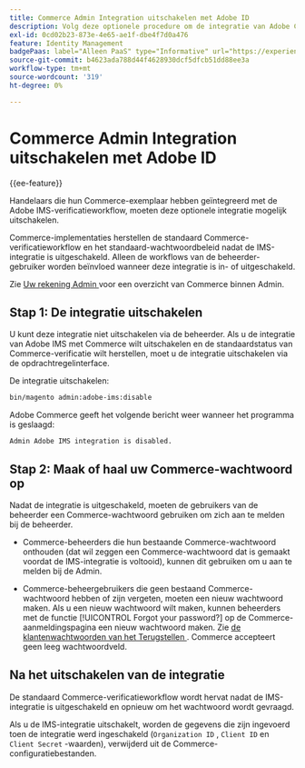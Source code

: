 ```yaml
---
title: Commerce Admin Integration uitschakelen met Adobe ID
description: Volg deze optionele procedure om de integratie van Adobe Commerce Admin met Adobe IMS uit te schakelen.
exl-id: 0cd02b23-873e-4e65-ae1f-dbe4f7d0a476
feature: Identity Management
badgePaas: label="Alleen PaaS" type="Informative" url="https://experienceleague.adobe.com/nl/docs/commerce/user-guides/product-solutions" tooltip="Is alleen van toepassing op Adobe Commerce op Cloud-projecten (door Adobe beheerde PaaS-infrastructuur) en op projecten in het veld."
source-git-commit: b4623ada788d44f4628930dcf5dfcb51dd88ee3a
workflow-type: tm+mt
source-wordcount: '319'
ht-degree: 0%

---
```


# Commerce Admin Integration uitschakelen met Adobe ID

{{ee-feature}}

Handelaars die hun Commerce-exemplaar hebben geïntegreerd met de Adobe IMS-verificatieworkflow, moeten deze optionele integratie mogelijk uitschakelen.

Commerce-implementaties herstellen de standaard Commerce-verificatieworkflow en het standaard-wachtwoordbeleid nadat de IMS-integratie is uitgeschakeld. Alleen de workflows van de beheerder-gebruiker worden beïnvloed wanneer deze integratie is in- of uitgeschakeld.

Zie [ Uw rekening Admin ](https://experienceleague.adobe.com/docs/commerce-admin/start/admin/admin-signin.html?lang=nl-NL) voor een overzicht van Commerce binnen Admin.

## Stap 1: De integratie uitschakelen

U kunt deze integratie niet uitschakelen via de beheerder. Als u de integratie van Adobe IMS met Commerce wilt uitschakelen en de standaardstatus van Commerce-verificatie wilt herstellen, moet u de integratie uitschakelen via de opdrachtregelinterface.

De integratie uitschakelen:

```bash
bin/magento admin:adobe-ims:disable
```

Adobe Commerce geeft het volgende bericht weer wanneer het programma is geslaagd:

```
Admin Adobe IMS integration is disabled.
```

## Stap 2: Maak of haal uw Commerce-wachtwoord op

Nadat de integratie is uitgeschakeld, moeten de gebruikers van de beheerder een Commerce-wachtwoord gebruiken om zich aan te melden bij de beheerder.

* Commerce-beheerders die hun bestaande Commerce-wachtwoord onthouden (dat wil zeggen een Commerce-wachtwoord dat is gemaakt voordat de IMS-integratie is voltooid), kunnen dit gebruiken om u aan te melden bij de Admin.

* Commerce-beheergebruikers die geen bestaand Commerce-wachtwoord hebben of zijn vergeten, moeten een nieuw wachtwoord maken. Als u een nieuw wachtwoord wilt maken, kunnen beheerders met de functie [!UICONTROL Forgot your password?] op de Commerce-aanmeldingspagina een nieuw wachtwoord maken. Zie [ de klantenwachtwoorden van het Terugstellen ](https://experienceleague.adobe.com/docs/commerce-admin/customers/customer-accounts/configure/password-reset.html?lang=nl-NL). Commerce accepteert geen leeg wachtwoordveld.

## Na het uitschakelen van de integratie

De standaard Commerce-verificatieworkflow wordt hervat nadat de IMS-integratie is uitgeschakeld en opnieuw om het wachtwoord wordt gevraagd.

Als u de IMS-integratie uitschakelt, worden de gegevens die zijn ingevoerd toen de integratie werd ingeschakeld (`Organization ID` , `Client ID` en `Client Secret` -waarden), verwijderd uit de Commerce-configuratiebestanden.
